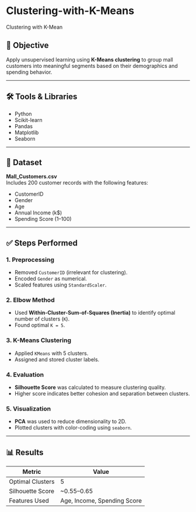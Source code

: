 # Clustering-with-K-Means
 Clustering with K-Mean

 
## 🎯 Objective
Apply unsupervised learning using **K-Means clustering** to group mall customers into meaningful segments based on their demographics and spending behavior.

---

## 🛠️ Tools & Libraries
- Python
- Scikit-learn
- Pandas
- Matplotlib
- Seaborn

---

## 📂 Dataset
**Mall_Customers.csv**  
Includes 200 customer records with the following features:
- CustomerID
- Gender
- Age
- Annual Income (k$)
- Spending Score (1–100)

---

## ✅ Steps Performed

### 1. Preprocessing
- Removed `CustomerID` (irrelevant for clustering).
- Encoded `Gender` as numerical.
- Scaled features using `StandardScaler`.

### 2. Elbow Method
- Used **Within-Cluster-Sum-of-Squares (Inertia)** to identify optimal number of clusters (`K`).
- Found optimal `K = 5`.

### 3. K-Means Clustering
- Applied `KMeans` with 5 clusters.
- Assigned and stored cluster labels.

### 4. Evaluation
- **Silhouette Score** was calculated to measure clustering quality.
- Higher score indicates better cohesion and separation between clusters.

### 5. Visualization
- **PCA** was used to reduce dimensionality to 2D.
- Plotted clusters with color-coding using `seaborn`.

---

## 📊 Results

| Metric            | Value         |
|-------------------|---------------|
| Optimal Clusters  | 5             |
| Silhouette Score  | ~0.55–0.65    |
| Features Used     | Age, Income, Spending Score |


